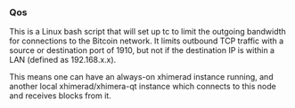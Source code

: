 ### Qos ###

This is a Linux bash script that will set up tc to limit the outgoing bandwidth for connections to the Bitcoin network. It limits outbound TCP traffic with a source or destination port of 1910, but not if the destination IP is within a LAN (defined as 192.168.x.x).

This means one can have an always-on xhimerad instance running, and another local xhimerad/xhimera-qt instance which connects to this node and receives blocks from it.

